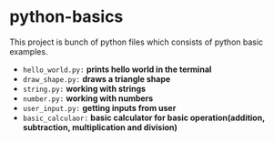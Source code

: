 # python-basics

This project is bunch of python files which consists of python basic examples.

- `hello_world.py:` **prints hello world in the terminal**
- `draw_shape.py:` **draws a triangle shape**    
- `string.py:` **working with strings**
- `number.py:` **working with numbers**
- `user_input.py:` **getting inputs from user**
- `basic_calculaor:` **basic calculator for basic operation(addition, subtraction, multiplication and division)**